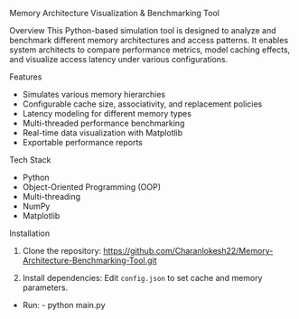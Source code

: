  Memory Architecture Visualization & Benchmarking Tool

 Overview
This Python-based simulation tool is designed to analyze and benchmark different memory architectures and access patterns. It enables system architects to compare performance metrics, model caching effects, and visualize access latency under various configurations.

Features
- Simulates various memory hierarchies
- Configurable cache size, associativity, and replacement policies
- Latency modeling for different memory types
- Multi-threaded performance benchmarking
- Real-time data visualization with Matplotlib
- Exportable performance reports

 Tech Stack
- Python
- Object-Oriented Programming (OOP)
- Multi-threading
- NumPy
- Matplotlib

 Installation
1. Clone the repository:
 https://github.com/Charanlokesh22/Memory-Architecture-Benchmarking-Tool.git

2. Install dependencies:
Edit `config.json` to set cache and memory parameters.
- Run: - python main.py
